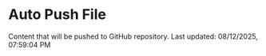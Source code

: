 # Auto Push File

Content that will be pushed to GitHub repository.
Last updated: 08/12/2025, 07:59:04 PM